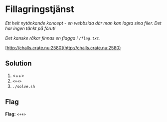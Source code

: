 # Fillagringstjänst
*Ett helt nytänkande koncept - en webbsida där man kan lagra sina filer. Det har ingen tänkt på förut!*

*Det kanske råkar finnas en flagga i `/flag.txt.`*

[http://challs.crate.nu:2580](http://challs.crate.nu:2580)

## Solution
1. <++>
2. `<++>`
3. `./solve.sh`


## Flag
**Flag:** `<++>`
